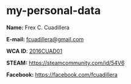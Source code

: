 # my-personal-data

**Name:** Frex C. Cuadillera

**E-mail:** fcuadillera@gmail.com

**WCA ID**: [2016CUAD01]

**STEAM:** https://steamcommunity.com/id/54V6

**Facebook:** https://facebook.com/fcuadillera

[STEAM ACCOUNT]: <https://steamcommunity.com/id/54V6>
[2016CUAD01]: <https://www.worldcubeassociation.org/persons/2016CUAD01>
